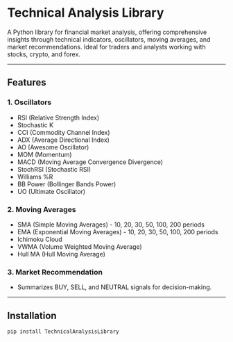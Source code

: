 # Technical Analysis Library

A Python library for financial market analysis, offering comprehensive insights through technical indicators, oscillators, moving averages, and market recommendations. Ideal for traders and analysts working with stocks, crypto, and forex.

---

## Features

### 1. Oscillators
- RSI (Relative Strength Index)
- Stochastic K
- CCI (Commodity Channel Index)
- ADX (Average Directional Index)
- AO (Awesome Oscillator)
- MOM (Momentum)
- MACD (Moving Average Convergence Divergence)
- StochRSI (Stochastic RSI)
- Williams %R
- BB Power (Bollinger Bands Power)
- UO (Ultimate Oscillator)

### 2. Moving Averages
- SMA (Simple Moving Averages) - 10, 20, 30, 50, 100, 200 periods
- EMA (Exponential Moving Averages) - 10, 20, 30, 50, 100, 200 periods
- Ichimoku Cloud
- VWMA (Volume Weighted Moving Average)
- Hull MA (Hull Moving Average)

### 3. Market Recommendation
- Summarizes BUY, SELL, and NEUTRAL signals for decision-making.

---

## Installation
```bash
pip install TechnicalAnalysisLibrary

